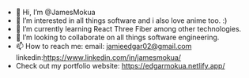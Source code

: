 - 👋 Hi, I’m @JamesMokua
- 👀 I’m interested in all things software and i also love anime too. :)
- 🌱 I’m currently learning React Three Fiber among other technologies.
- 💞️ I’m looking to collaborate on all things software engineering.
- 📫 How to reach me: email: jamieedgar02@gmail.com linkedin:https://www.linkedin.com/in/jamesmokua/
- Check out my portfolio website: https://edgarmokua.netlify.app/

<!---
JamesMokua/JamesMokua is a ✨ special ✨ repository because its `README.md` (this file) appears on your GitHub profile.
You can click the Preview link to take a look at your changes.
--->
